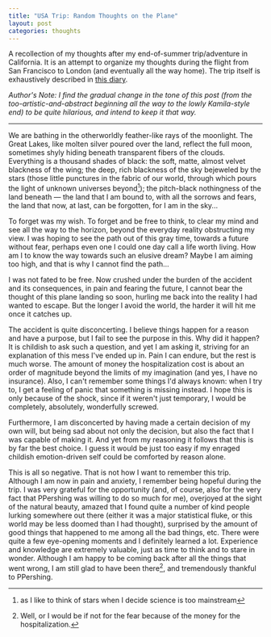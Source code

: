 ```yaml
---
title: "USA Trip: Random Thoughts on the Plane"
layout: post
categories: thoughts
---
```


A recollection of my thoughts after my end-of-summer trip/adventure in California. It is an attempt to organize my thoughts during the flight from San Francisco to London (and eventually all the way home). The trip itself is exhaustively described in [this diary](TODO).

<!--more-->

*Author's Note: I find the gradual change in the tone of this post (from the too-artistic-and-abstract beginning all the way to the lowly Kamila-style end) to be quite hilarious, and intend to keep it that way.*

-----------------------------------------------------------------

We are bathing in the otherworldly feather-like rays of the moonlight. The Great Lakes, like molten silver poured over the land, reflect the full moon, sometimes shyly hiding beneath transparent fibers of the clouds. Everything is a thousand shades of black: the soft, matte, almost velvet blackness of the wing; the deep, rich blackness of the sky bejeweled by the stars (those little punctures in the fabric of our world, through which pours the light of unknown universes beyond[^stars]); the pitch-black nothingness of the land beneath — the land that I am bound to, with all the sorrows and fears, the land that now, at last, can be forgotten, for I am in the sky...

[^stars]: as I like to think of stars when I decide science is too mainstream

To forget was my wish. To forget and be free to think, to clear my mind and see all the way to the horizon, beyond the everyday reality obstructing my view. I was hoping to see the path out of this gray time, towards a future without fear, perhaps even one I could one day call a life worth living. How am I to know the way towards such an elusive dream? Maybe I am aiming too high, and that is why I cannot find the path...

I was not fated to be free. Now crushed under the burden of the accident and its consequences, in pain and fearing the future, I cannot bear the thought of this plane landing so soon, hurling me back into the reality I had wanted to escape. But the longer I avoid the world, the harder it will hit me once it catches up.

The accident is quite disconcerting. I believe things happen for a reason and have a purpose, but I fail to see the purpose in this. Why did it happen? It is childish to ask such a question, and yet I am asking it, striving for an explanation of this mess I've ended up in. Pain I can endure, but the rest is much worse. The amount of money the hospitalization cost is about an order of magnitude beyond the limits of my imagination (and yes, I have no insurance). Also, I can't remember some things I'd always known: when I try to, I get a feeling of panic that something is missing instead. I hope this is only because of the shock, since if it weren't just temporary, I would be completely, absolutely, wonderfully screwed.

Furthermore, I am disconcerted by having made a certain decision of my own will, but being sad about not only the decision, but also the fact that I was capable of making it. And yet from my reasoning it follows that this is by far the best choice. I guess it would be just too easy if my enraged childish emotion-driven self could be comforted by reason alone.

This is all so negative. That is not how I want to remember this trip. Although I am now in pain and anxiety, I remember being hopeful during the trip. I was very grateful for the opportunity (and, of course, also for the very fact that PPershing was willing to do so much for me), overjoyed at the sight of the natural beauty, amazed that I found quite a number of kind people lurking somewhere out there (either it was a major statistical fluke, or this world may be less doomed than I had thought), surprised by the amount of good things that happened to me among all the bad things, etc. There were quite a few eye-opening moments and I definitely learned a lot. Experience and knowledge are extremely valuable, just as time to think and to stare in wonder. Although I am happy to be coming back after all the things that went wrong, I am still glad to have been there[^glad], and tremendously thankful to PPershing.

[^glad]: Well, or I would be if not for the fear because of the money for the hospitalization.

